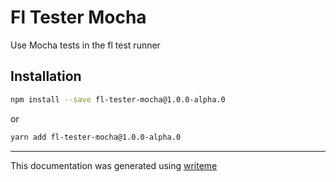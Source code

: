 # Fl Tester Mocha

Use Mocha tests in the fl test runner

## Installation

```bash
npm install --save fl-tester-mocha@1.0.0-alpha.0
```
or
```bash
yarn add fl-tester-mocha@1.0.0-alpha.0
```

---
This documentation was generated using [writeme](https://www.npmjs.com/package/@pshaw/writeme)

